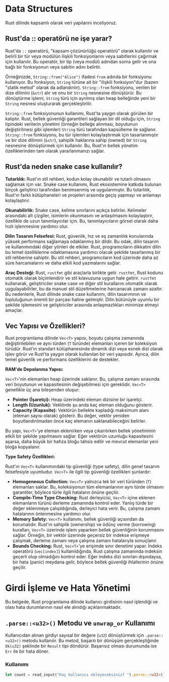 # Data Structures

Rust dilinde kapsamlı olarak veri yapılarını inceliyoruz.

## Rust'da :: operatörü ne işe yarar?

Rust'da `::` operatörü, "kapsam çözünürlüğü operatörü" olarak kullanılır ve belirli bir tür veya modülün ilişkili fonksiyonlarını veya sabitlerini çağırmak için kullanılır. Bu operatör, bir tip (veya modül) adından sonra gelir ve ona bağlı bir fonksiyonun veya sabitin adını belirtir.

Örneğinizde, `String::from("Alice")` ifadesi `from` adında bir fonksiyonu kullanıyor. Bu fonksiyon, `String` türüne ait bir "ilişkili fonksiyon"dur (bazen "statik metod" olarak da adlandırılır). `String::from` fonksiyonu, verilen bir dize dilimini (`&str`) alır ve onu bir `String` nesnesine dönüştürür. Bu dönüştürme işlemi, `String` türü için ayrılmış olan heap belleğinde yeni bir `String` nesnesi oluşturarak gerçekleştirilir.

`String::from` fonksiyonunun kullanımı, Rust'ta yaygın olarak görülen bir kalıptır. Rust, bellek güvenliği garantileri sağlayan bir dil olduğu için, `String` tipindeki verilerin yönetimi (örneğin belleğe alınması, boyutunun değiştirilmesi gibi işlemler) `String` türü tarafından kapsülleme ile sağlanır. `String::from` fonksiyonu, bu tür işlemleri kolaylaştırmak için tasarlanmıştır ve bir dize dilimini (`&str`), sahiplik haklarına sahip (owned) bir `String` nesnesine dönüştürmek için kullanılır. Bu, Rust'ın bellek yönetim özelliklerinden tam olarak yararlanmanızı sağlar.

## Rust'da neden snake case kullanılır?

**Tutarlılık:** Rust'ın stil rehberi, kodun kolay okunabilir ve tutarlı olmasını sağlamak için var. Snake case kullanımı, Rust ekosistemine katkıda bulunan birçok geliştirici tarafından benimsenmiş ve uygulanmıştır. Bu tutarlılık, Rust'ın farklı kütüphaneleri ve projeleri arasında geçiş yapmayı ve anlamayı kolaylaştırır.

**Okunabilirlik:** Snake case, kelime sınırlarını açıkça belirler. Kelimeler arasındaki alt çizgiler, isimlerin okunmasını ve anlaşılmasını kolaylaştırır, özellikle de uzun tanımlayıcılar için. Bu, tanımlayıcıların görsel olarak daha hızlı işlenmesine yardımcı olur.

**Dilin Tasarım Felsefesi:** Rust, güvenlik, hız ve eş zamanlılık konularında yüksek performans sağlamaya odaklanmış bir dildir. Bu odak, dilin tasarım ve kullanımındaki diğer yönleri de etkiler. Rust, programcıların dikkatini dilin bu temel özelliklerine odaklamasına yardımcı olacak şekilde tasarlanmış bir stil rehberine sahiptir. Bu stil rehberi, programcıların kod üzerinde daha az süre harcamalarını ve daha etkili kod yazmalarını sağlar.

**Araç Desteği:** Rust, `rustfmt` gibi araçlarla birlikte gelir. `rustfmt`, Rust kodunu otomatik olarak biçimlendirir ve stil kılavuzuna uygun hale getirir. `rustfmt` kullanarak, geliştiriciler snake case ve diğer stil kurallarını otomatik olarak uygulayabilirler, bu da manuel stil düzeltmelerine harcanacak zamanı azaltır. Bu nedenlerle, Rust dilinde snake case kullanımı, dilin tasarımının ve topluluğunun önemli bir parçası haline gelmiştir. Dilin bütünüyle uyumlu bir şekilde işlemesini ve geliştiriciler arasında anlaşmazlıkları minimize etmeyi amaçlar.


## Vec<T> Yapısı ve Özellikleri?

Rust programlama dilinde `Vec<T>` yapısı, boyutu çalışma zamanında değiştirilebilen ve aynı türden (`T` türünde) elemanları içeren bir koleksiyon türüdür. Rust'ın standart kütüphanesinde dinamik dizi veya esnek dizi olarak işlev görür ve Rust'ta yaygın olarak kullanılan bir veri yapısıdır. Ayrıca, dilin temel güvenlik ve performans özelliklerini de destekler.

**RAM'de Depolanma Yapısı:**

`Vec<T>`'nin elemanları heap üzerinde saklanır. Bu, çalışma zamanı sırasında veri boyutunun ve kapasitesinin değişebilmesi için gereklidir. `Vec<T>` genellikle üç ana bileşenden oluşur:

- **Pointer (İşaretçi):** Heap üzerindeki eleman dizisine bir işaretçi.
- **Length (Uzunluk):** Vektörde şu anda kaç eleman olduğunu gösterir.
- **Capacity (Kapasite):** Vektörün bellekte kapladığı maksimum alanı (eleman sayısı olarak) gösterir. Bu değer, vektör yeniden boyutlandırılmadan önce kaç elemanın saklanabileceğini belirler.

Bu yapı, `Vec<T>`'ye eleman eklenirken veya çıkarılırken bellek yönetiminin etkili bir şekilde yapılmasını sağlar. Eğer vektörün uzunluğu kapasitesini aşarsa, daha büyük bir hafıza bloğu tahsis edilir ve mevcut elemanlar yeni bloğa kopyalanır.


**Type Safety Özellikleri:**

Rust'ın `Vec<T>` kullanımındaki tip güvenliği (type safety), dilin genel tasarım felsefesiyle uyumludur. `Vec<T>` ile ilgili tip güvenliği özellikleri şunlardır:

- **Homogeneous Collection:** `Vec<T>` yalnızca tek bir veri türünden (`T`) elemanları saklar. Bu, koleksiyonun tüm elemanlarının aynı türde olmasını garantiler, böylece türle ilgili hataların önüne geçilir.
- **Compile-Time Type Checking:** Rust derleyicisi, `Vec<T>` içine eklenen elemanların türünü derleme zamanında kontrol eder. Yanlış türde bir değer eklenmeye çalışıldığında, derleyici hata verir. Bu, çalışma zamanı hatalarının önlenmesine yardımcı olur.
- **Memory Safety:** `Vec<T>` kullanımı, bellek güvenliği açısından da korumalıdır. Rust'ın sahiplik (ownership) ve ödünç verme (borrowing) kuralları, `Vec<T>` üzerinde işlem yaparken bellek güvenliğinin korunmasını sağlar. Örneğin, bir vektör üzerinde geçersiz bir indekse erişmeye çalışmak, derleme zamanı veya çalışma zamanı hatalarıyla sonuçlanır.
- **Bounds Checking:** Rust, `Vec<T>`'ye erişimde sınır denetimi yapar. İndeks operatörü (`vec[index]`) kullanıldığında, Rust çalışma zamanında indeksin geçerli olup olmadığını kontrol eder. Eğer indeks dizi sınırları dışındaysa, bir hata (panic) meydana gelir, böylece bellek güvenliği ihlallerinin önüne geçilir.

# Girdi İşleme ve Hata Yönetimi

Bu belgede, Rust programlama dilinde kullanıcı girdisinin nasıl işlendiği ve olası hata durumlarının nasıl ele alındığı açıklanmaktadır.

## `.parse::<u32>()` Metodu ve `unwrap_or` Kullanımı

Kullanıcıdan alınan girdiyi sayısal bir değere (`u32`) dönüştürmek için `.parse::<u32>()` metodu kullanılır. Bu metod, başarılı bir dönüşüm gerçekleştiğinde `Ok(u32)` şeklinde bir `Result` tipi döndürür. Başarısız olması durumunda ise `Err` ile bir hata döner.

### Kullanımı

```rust
let count = read_input("Kaç kullanıcı ekleyeceksiniz? ").parse::<u32>().unwrap_or(0);

